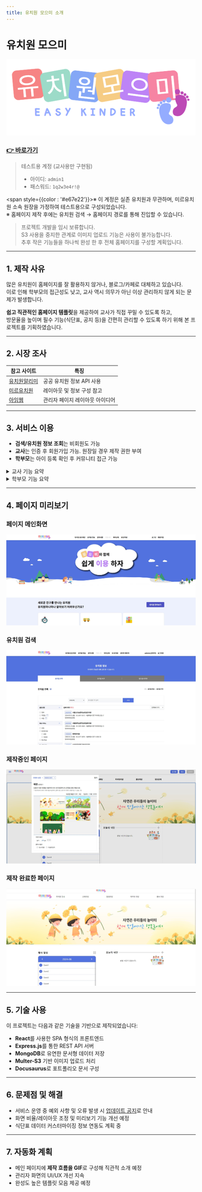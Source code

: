 ```yaml
---
title: 유치원 모으미 소개
---
```


# 유치원 모으미

![유치원 모으미 로고](/img/kinder-moumi/logo.png)

### [👉 바로가기](https://kindermoumi-browser.vercel.app)

> 테스트용 계정 (교사용만 구현됨)
> * 아이디: `admin1`
> * 패스워드: `1q2w3e4r!@`

<span style={{color : '#e67e22'}}>※ 이 계정은 실존 유치원과 무관하며, 미르유치원 소속 원장을 가정하여 테스트용으로 구성되었습니다.</span> <br/>
※ 홈페이지 제작 후에는 유치원 검색 → 홈페이지 경로를 통해 진입할 수 있습니다.

<blockquote>
프로젝트 개발을 임시 보류합니다.  <br />
S3 사용을 중지한 관계로 이미지 업로드 기능은 사용이 불가능합니다. <br />
추후 작은 기능들을 하나씩 완성 한 후 전체 홈페이지를 구성할 계획입니다.
</blockquote>

---

## 1. 제작 사유

많은 유치원이 홈페이지를 잘 활용하지 않거나, 블로그/카페로 대체하고 있습니다. <br />
이로 인해 학부모의 접근성도 낮고, 교사 역시 의무가 아닌 이상 관리하지 않게 되는 문제가 발생합니다.

**쉽고 직관적인 홈페이지 템플릿**을 제공하여 교사가 직접 꾸밀 수 있도록 하고, <br />
방문율을 높이며 필수 기능(식단표, 공지 등)을 간편히 관리할 수 있도록 하기 위해 본 프로젝트를 기획하였습니다.

---

## 2. 시장 조사

| 참고 사이트                                                                  | 특징                |
| ----------------------------------------------------------------------- | ----------------- |
| [유치원알리미](https://e-childschoolinfo.moe.go.kr)                           | 공공 유치원 정보 API 사용  |
| [미르유치원](http://mir.sjedukg.kr)                                          | 레이아웃 및 정보 구성 참고   |
| [아임웹](https://imweb.me/faq?mode=view&category=28&category2=31&idx=5890) | 관리자 페이지 레이아웃 아이디어 |

---

## 3. 서비스 이용

* **검색/유치원 정보 조회**는 비회원도 가능
* **교사**는 인증 후 회원가입 가능. 원장일 경우 제작 권한 부여
* **학부모**는 아이 등록 확인 후 커뮤니티 접근 가능

<details>
<summary>교사 기능 요약</summary>

* 로그인 → 템플릿 선택 → 홈페이지 제작
* 로고, 배경 이미지 업로드 (S3 업로드)
* 메뉴/섹션/레이아웃 설정 및 저장
* 제작 완료 후 게시 → 외부 접근 허용
* 유치원 식단표 등록 가능

</details>

<details>
<summary>학부모 기능 요약</summary>

* 회원가입 후 자녀 연동 시 홈페이지 열람 가능
* 커뮤니티 및 식단표 확인 가능

</details>

---

## 4. 페이지 미리보기

### 페이지 메인화면

![메인 화면](/img/kinder-moumi/main.JPG)

### 유치원 검색

![유치원 검색 화면](/img/kinder-moumi/search.JPG)

### 제작중인 페이지

![제작중인 페이지](/img/kinder-moumi/build.JPG)

### 제작 완료한 페이지

![제작 완료된 페이지](/img/kinder-moumi/built-kinder.JPG)

---

## 5. 기술 사용

이 프로젝트는 다음과 같은 기술을 기반으로 제작되었습니다:

* **React**를 사용한 SPA 형식의 프론트엔드
* **Express.js**를 통한 REST API 서버
* **MongoDB**로 유연한 문서형 데이터 저장
* **Multer-S3** 기반 이미지 업로드 처리
* **Docusaurus**로 포트폴리오 문서 구성

---

## 6. 문제점 및 해결

* 서비스 운영 중 예외 사항 및 오류 발생 시 [업데이트 공지](https://kindermoumi-browser.vercel.app/notice/update)로 안내
* 화면 비율/레이아웃 조정 및 미리보기 기능 개선 예정
* 식단표 데이터 커스터마이징 정보 연동도 계획 중

---

## 7. 자동화 계획

* 메인 페이지에 **제작 흐름을 GIF**로 구성해 직관적 소개 예정
* 관리자 화면의 UI/UX 개선 지속
* 완성도 높은 템플릿 모음 제공 예정
